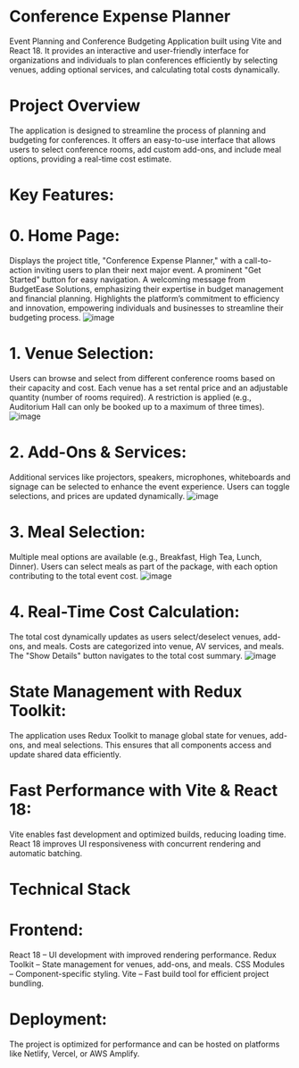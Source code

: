 # Conference Expense Planner
Event Planning and Conference Budgeting Application built using Vite and React 18. It provides an interactive and user-friendly interface for organizations and individuals to plan conferences efficiently by selecting venues, adding optional services, and calculating total costs dynamically.

# Project Overview
The application is designed to streamline the process of planning and budgeting for conferences. It offers an easy-to-use interface that allows users to select conference rooms, add custom add-ons, and include meal options, providing a real-time cost estimate.

# Key Features:
# 0. Home Page:
Displays the project title, "Conference Expense Planner," with a call-to-action inviting users to plan their next major event.
A prominent "Get Started" button for easy navigation.
A welcoming message from BudgetEase Solutions, emphasizing their expertise in budget management and financial planning.
Highlights the platform’s commitment to efficiency and innovation, empowering individuals and businesses to streamline their budgeting process.
![image](https://github.com/user-attachments/assets/c2a4a991-510a-4488-b0b5-14c76354607b)

# 1. Venue Selection:
Users can browse and select from different conference rooms based on their capacity and cost.
Each venue has a set rental price and an adjustable quantity (number of rooms required).
A restriction is applied (e.g., Auditorium Hall can only be booked up to a maximum of three times).
![image](https://github.com/user-attachments/assets/d6ea80ba-387b-4c37-a469-c49982b99ead)

# 2. Add-Ons & Services:
Additional services like projectors, speakers, microphones, whiteboards and signage can be selected to enhance the event experience.
Users can toggle selections, and prices are updated dynamically.
![image](https://github.com/user-attachments/assets/02eecaba-b39d-4a50-bef9-426852cb4b4c)

# 3. Meal Selection:
Multiple meal options are available (e.g., Breakfast, High Tea, Lunch, Dinner).
Users can select meals as part of the package, with each option contributing to the total event cost.
![image](https://github.com/user-attachments/assets/79505635-54c1-4cdc-a2e9-f403d62ccb2d)

# 4. Real-Time Cost Calculation:
The total cost dynamically updates as users select/deselect venues, add-ons, and meals.
Costs are categorized into venue, AV services, and meals.
The "Show Details" button navigates to the total cost summary.
![image](https://github.com/user-attachments/assets/69f1036f-3269-4f00-a044-112ab6de95b7)


# State Management with Redux Toolkit:
The application uses Redux Toolkit to manage global state for venues, add-ons, and meal selections.
This ensures that all components access and update shared data efficiently.
# Fast Performance with Vite & React 18:
Vite enables fast development and optimized builds, reducing loading time.
React 18 improves UI responsiveness with concurrent rendering and automatic batching.

# Technical Stack
# Frontend:
React 18 – UI development with improved rendering performance.
Redux Toolkit – State management for venues, add-ons, and meals.
CSS Modules – Component-specific styling.
Vite – Fast build tool for efficient project bundling.
# Deployment:
The project is optimized for performance and can be hosted on platforms like Netlify, Vercel, or AWS Amplify.


